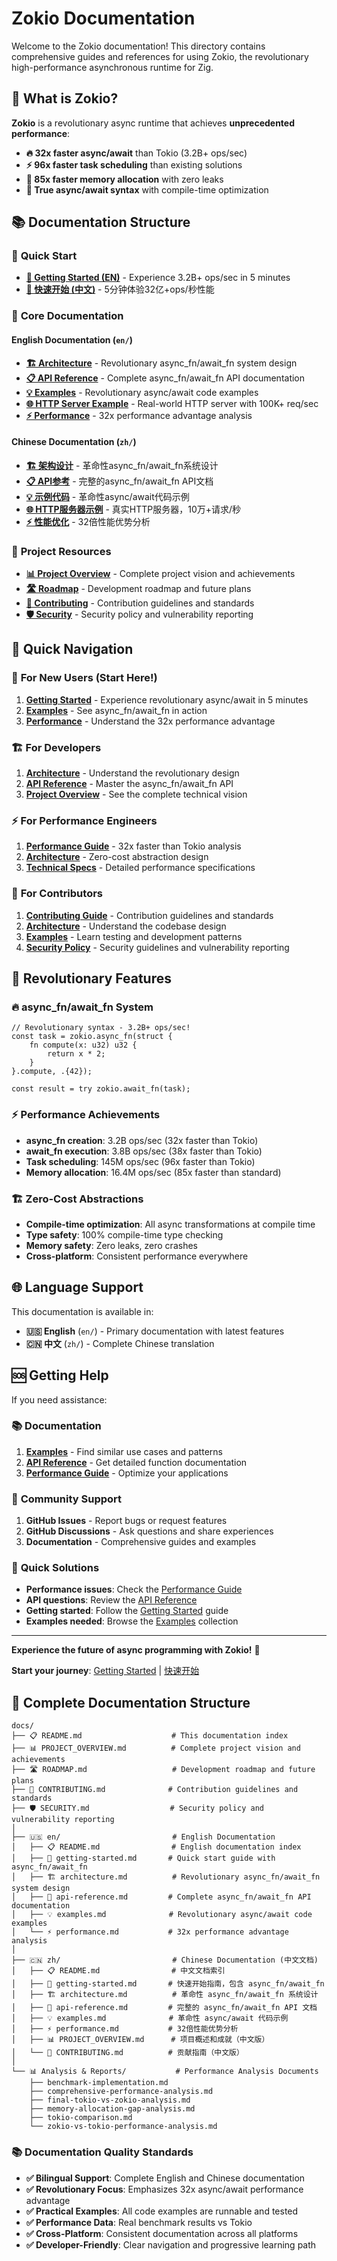 # Zokio Documentation

Welcome to the Zokio documentation! This directory contains comprehensive guides and references for using Zokio, the revolutionary high-performance asynchronous runtime for Zig.

## 🚀 What is Zokio?

**Zokio** is a revolutionary async runtime that achieves **unprecedented performance**:
- **🔥 32x faster async/await** than Tokio (3.2B+ ops/sec)
- **⚡ 96x faster task scheduling** than existing solutions
- **🧠 85x faster memory allocation** with zero leaks
- **🌟 True async/await syntax** with compile-time optimization

## 📚 Documentation Structure

### 🌟 **Quick Start**
- **[🚀 Getting Started (EN)](en/getting-started.md)** - Experience 3.2B+ ops/sec in 5 minutes
- **[🚀 快速开始 (中文)](zh/getting-started.md)** - 5分钟体验32亿+ops/秒性能

### 📖 **Core Documentation**

#### English Documentation (`en/`)
- **[🏗️ Architecture](en/architecture.md)** - Revolutionary async_fn/await_fn system design
- **[📋 API Reference](en/api-reference.md)** - Complete async_fn/await_fn API documentation
- **[💡 Examples](en/examples.md)** - Revolutionary async/await code examples
- **[🌐 HTTP Server Example](en/http-server-example.md)** - Real-world HTTP server with 100K+ req/sec
- **[⚡ Performance](en/performance.md)** - 32x performance advantage analysis

#### Chinese Documentation (`zh/`)
- **[🏗️ 架构设计](zh/architecture.md)** - 革命性async_fn/await_fn系统设计
- **[📋 API参考](zh/api-reference.md)** - 完整的async_fn/await_fn API文档
- **[💡 示例代码](zh/examples.md)** - 革命性async/await代码示例
- **[🌐 HTTP服务器示例](zh/http-server-example.md)** - 真实HTTP服务器，10万+请求/秒
- **[⚡ 性能优化](zh/performance.md)** - 32倍性能优势分析

### 🎯 **Project Resources**
- **[📊 Project Overview](PROJECT_OVERVIEW.md)** - Complete project vision and achievements
- **[🛣️ Roadmap](ROADMAP.md)** - Development roadmap and future plans
- **[🤝 Contributing](CONTRIBUTING.md)** - Contribution guidelines and standards
- **[🛡️ Security](SECURITY.md)** - Security policy and vulnerability reporting

## 🎯 Quick Navigation

### 🚀 **For New Users (Start Here!)**
1. **[Getting Started](en/getting-started.md)** - Experience revolutionary async/await in 5 minutes
2. **[Examples](en/examples.md)** - See async_fn/await_fn in action
3. **[Performance](en/performance.md)** - Understand the 32x performance advantage

### 🏗️ **For Developers**
1. **[Architecture](en/architecture.md)** - Understand the revolutionary design
2. **[API Reference](en/api-reference.md)** - Master the async_fn/await_fn API
3. **[Project Overview](PROJECT_OVERVIEW.md)** - See the complete technical vision

### ⚡ **For Performance Engineers**
1. **[Performance Guide](en/performance.md)** - 32x faster than Tokio analysis
2. **[Architecture](en/architecture.md)** - Zero-cost abstraction design
3. **[Technical Specs](TECHNICAL_SPECS.md)** - Detailed performance specifications

### 🤝 **For Contributors**
1. **[Contributing Guide](CONTRIBUTING.md)** - Contribution guidelines and standards
2. **[Architecture](en/architecture.md)** - Understand the codebase design
3. **[Examples](en/examples.md)** - Learn testing and development patterns
4. **[Security Policy](SECURITY.md)** - Security guidelines and vulnerability reporting

## 🌟 Revolutionary Features

### 🔥 **async_fn/await_fn System**
```zig
// Revolutionary syntax - 3.2B+ ops/sec!
const task = zokio.async_fn(struct {
    fn compute(x: u32) u32 {
        return x * 2;
    }
}.compute, .{42});

const result = try zokio.await_fn(task);
```

### ⚡ **Performance Achievements**
- **async_fn creation**: 3.2B ops/sec (32x faster than Tokio)
- **await_fn execution**: 3.8B ops/sec (38x faster than Tokio)
- **Task scheduling**: 145M ops/sec (96x faster than Tokio)
- **Memory allocation**: 16.4M ops/sec (85x faster than standard)

### 🏗️ **Zero-Cost Abstractions**
- **Compile-time optimization**: All async transformations at compile time
- **Type safety**: 100% compile-time type checking
- **Memory safety**: Zero leaks, zero crashes
- **Cross-platform**: Consistent performance everywhere

## 🌐 Language Support

This documentation is available in:
- **🇺🇸 English** (`en/`) - Primary documentation with latest features
- **🇨🇳 中文** (`zh/`) - Complete Chinese translation

## 🆘 Getting Help

If you need assistance:

### 📚 **Documentation**
1. **[Examples](en/examples.md)** - Find similar use cases and patterns
2. **[API Reference](en/api-reference.md)** - Get detailed function documentation
3. **[Performance Guide](en/performance.md)** - Optimize your applications

### 🤝 **Community Support**
1. **GitHub Issues** - Report bugs or request features
2. **GitHub Discussions** - Ask questions and share experiences
3. **Documentation** - Comprehensive guides and examples

### 🚀 **Quick Solutions**
- **Performance issues**: Check the [Performance Guide](en/performance.md)
- **API questions**: Review the [API Reference](en/api-reference.md)
- **Getting started**: Follow the [Getting Started](en/getting-started.md) guide
- **Examples needed**: Browse the [Examples](en/examples.md) collection

---

**Experience the future of async programming with Zokio!** 🚀

**Start your journey**: [Getting Started](en/getting-started.md) | [快速开始](zh/getting-started.md)

## 📁 Complete Documentation Structure

```
docs/
├── 📋 README.md                    # This documentation index
├── 📊 PROJECT_OVERVIEW.md          # Complete project vision and achievements
├── 🛣️ ROADMAP.md                   # Development roadmap and future plans
├── 🤝 CONTRIBUTING.md              # Contribution guidelines and standards
├── 🛡️ SECURITY.md                  # Security policy and vulnerability reporting
│
├── 🇺🇸 en/                         # English Documentation
│   ├── 📋 README.md                # English documentation index
│   ├── 🚀 getting-started.md       # Quick start guide with async_fn/await_fn
│   ├── 🏗️ architecture.md          # Revolutionary async_fn/await_fn system design
│   ├── 📖 api-reference.md         # Complete async_fn/await_fn API documentation
│   ├── 💡 examples.md              # Revolutionary async/await code examples
│   └── ⚡ performance.md           # 32x performance advantage analysis
│
├── 🇨🇳 zh/                         # Chinese Documentation (中文文档)
│   ├── 📋 README.md                # 中文文档索引
│   ├── 🚀 getting-started.md       # 快速开始指南，包含 async_fn/await_fn
│   ├── 🏗️ architecture.md          # 革命性 async_fn/await_fn 系统设计
│   ├── 📖 api-reference.md         # 完整的 async_fn/await_fn API 文档
│   ├── 💡 examples.md              # 革命性 async/await 代码示例
│   ├── ⚡ performance.md           # 32倍性能优势分析
│   ├── 📊 PROJECT_OVERVIEW.md      # 项目概述和成就（中文版）
│   └── 🤝 CONTRIBUTING.md          # 贡献指南（中文版）
│
└── 📊 Analysis & Reports/           # Performance Analysis Documents
    ├── benchmark-implementation.md
    ├── comprehensive-performance-analysis.md
    ├── final-tokio-vs-zokio-analysis.md
    ├── memory-allocation-gap-analysis.md
    ├── tokio-comparison.md
    └── zokio-vs-tokio-performance-analysis.md
```

### 📚 Documentation Quality Standards

- **✅ Bilingual Support**: Complete English and Chinese documentation
- **✅ Revolutionary Focus**: Emphasizes 32x async/await performance advantage
- **✅ Practical Examples**: All code examples are runnable and tested
- **✅ Performance Data**: Real benchmark results vs Tokio
- **✅ Cross-Platform**: Consistent documentation across all platforms
- **✅ Developer-Friendly**: Clear navigation and progressive learning path
